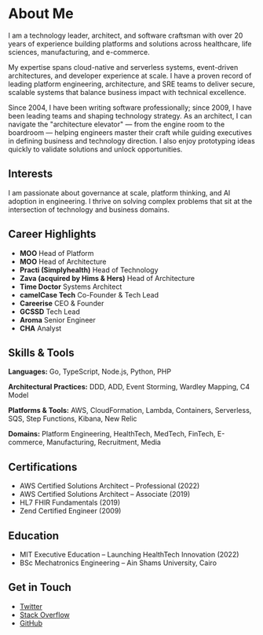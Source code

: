 # About Me

I am a technology leader, architect, and software craftsman with over 20 years of experience building platforms and solutions across healthcare, life sciences, manufacturing, and e-commerce.

My expertise spans cloud-native and serverless systems, event-driven architectures, and developer experience at scale. I have a proven record of leading platform engineering, architecture, and SRE teams to deliver secure, scalable systems that balance business impact with technical excellence.

Since 2004, I have been writing software professionally; since 2009, I have been leading teams and shaping technology strategy. As an architect, I can navigate the "architecture elevator" — from the engine room to the boardroom — helping engineers master their craft while guiding executives in defining business and technology direction. I also enjoy prototyping ideas quickly to validate solutions and unlock opportunities.

## Interests

I am passionate about governance at scale, platform thinking, and AI adoption in engineering. I thrive on solving complex problems that sit at the intersection of technology and business domains.

## Career Highlights
- **MOO** Head of Platform
- **MOO** Head of Architecture
- **Practi (Simplyhealth)** Head of Technology
- **Zava (acquired by Hims & Hers)** Head of Architecture
- **Time Doctor** Systems Architect
- **camelCase Tech** Co-Founder & Tech Lead
- **Careerise** CEO & Founder
- **GCSSD** Tech Lead
- **Aroma** Senior Engineer
- **CHA** Analyst

## Skills & Tools

**Languages:** Go, TypeScript, Node.js, Python, PHP

**Architectural Practices:** DDD, ADD, Event Storming, Wardley Mapping, C4 Model

**Platforms & Tools:** AWS, CloudFormation, Lambda, Containers, Serverless, SQS, Step Functions, Kibana, New Relic

**Domains:** Platform Engineering, HealthTech, MedTech, FinTech, E-commerce, Manufacturing, Recruitment, Media

## Certifications
- AWS Certified Solutions Architect – Professional (2022)
- AWS Certified Solutions Architect – Associate (2019)
- HL7 FHIR Fundamentals (2019)
- Zend Certified Engineer (2009)

## Education
- MIT Executive Education – Launching HealthTech Innovation (2022)
- BSc Mechatronics Engineering – Ain Shams University, Cairo

## Get in Touch
* [Twitter](https://twitter.com/me2resh)
* [Stack Overflow](https://stackoverflow.com/users/2373953/me2resh)
* [GitHub](https://github.com/me2resh)
